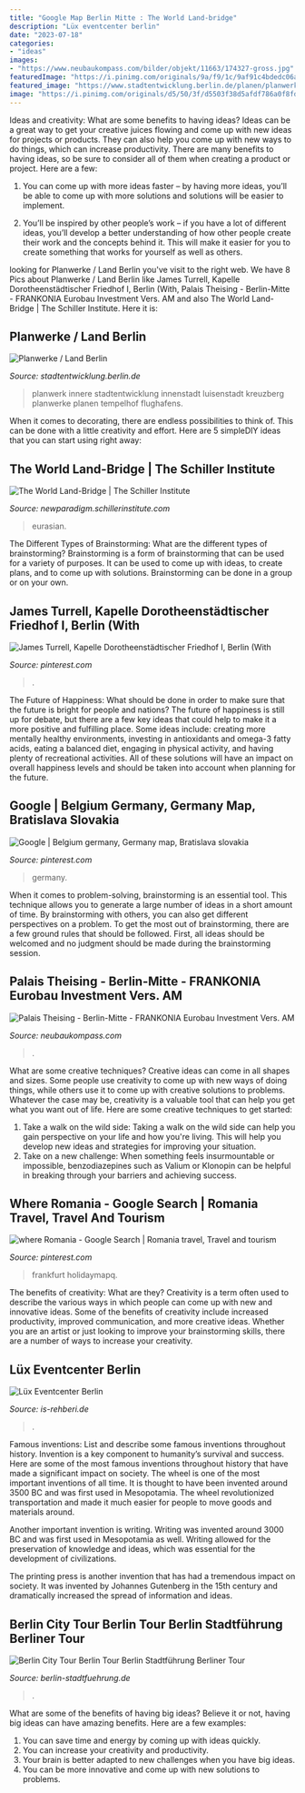 ```yaml
---
title: "Google Map Berlin Mitte : The World Land-bridge"
description: "Lüx eventcenter berlin"
date: "2023-07-18"
categories:
- "ideas"
images:
- "https://www.neubaukompass.com/bilder/objekt/11663/174327-gross.jpg"
featuredImage: "https://i.pinimg.com/originals/9a/f9/1c/9af91c4bdedc06a9fafb424c1cf84e7f.png"
featured_image: "https://www.stadtentwicklung.berlin.de/planen/planwerke/pix/innere_stadt/planwerk_innere_stadt_2010.jpg"
image: "https://i.pinimg.com/originals/d5/50/3f/d5503f38d5afdf786a0f8fd13aa8091c.jpg"
---
```



Ideas and creativity: What are some benefits to having ideas?
Ideas can be a great way to get your creative juices flowing and come up with new ideas for projects or products. They can also help you come up with new ways to do things, which can increase productivity. There are many benefits to having ideas, so be sure to consider all of them when creating a product or project. Here are a few: 
1. You can come up with more ideas faster – by having more ideas, you’ll be able to come up with more solutions and solutions will be easier to implement.

2. You’ll be inspired by other people’s work – if you have a lot of different ideas, you’ll develop a better understanding of how other people create their work and the concepts behind it. This will make it easier for you to create something that works for yourself as well as others.

	

		
looking for Planwerke / Land Berlin you've visit to the right web. We have 8 Pics about Planwerke / Land Berlin like James Turrell, Kapelle Dorotheenstädtischer Friedhof I, Berlin (With, Palais Theising - Berlin-Mitte - FRANKONIA Eurobau Investment Vers. AM and also The World Land-Bridge | The Schiller Institute. Here it is:
		
    
## Planwerke / Land Berlin

<img loading=lazy src="https://www.stadtentwicklung.berlin.de/planen/planwerke/pix/innere_stadt/planwerk_innere_stadt_2010.jpg" onerror="this.onerror=null;this.src='https://tse3.mm.bing.net/th?id=OIP.QcDJl67CcsXVuT5-Z9dGKwHaE-&amp;pid=15.1';" alt="Planwerke / Land Berlin">

_Source: stadtentwicklung.berlin.de_

>planwerk innere stadtentwicklung innenstadt luisenstadt kreuzberg planwerke planen tempelhof flughafens. 

	

When it comes to decorating, there are endless possibilities to think of. This can be done with a little creativity and effort. Here are 5 simpleDIY ideas that you can start using right away:

    
## The World Land-Bridge | The Schiller Institute

<img loading=lazy src="http://newparadigm.schillerinstitute.com/wp-content/uploads/2012/12/WLB_EN_website_Bueso1.jpg?x25739" onerror="this.onerror=null;this.src='https://tse2.mm.bing.net/th?id=OIP.v_CQf3uOsYi0eM-qHZtZxwHaF8&amp;pid=15.1';" alt="The World Land-Bridge | The Schiller Institute">

_Source: newparadigm.schillerinstitute.com_

>eurasian. 

	

The Different Types of Brainstorming: What are the different types of brainstorming?
Brainstorming is a form of brainstorming that can be used for a variety of purposes. It can be used to come up with ideas, to create plans, and to come up with solutions. Brainstorming can be done in a group or on your own.

    
## James Turrell, Kapelle Dorotheenstädtischer Friedhof I, Berlin (With

<img loading=lazy src="https://i.pinimg.com/originals/d5/50/3f/d5503f38d5afdf786a0f8fd13aa8091c.jpg" onerror="this.onerror=null;this.src='https://tse2.mm.bing.net/th?id=OIP.0NwV71mFCAXcEQ11pCtt_wHaEK&amp;pid=15.1';" alt="James Turrell, Kapelle Dorotheenstädtischer Friedhof I, Berlin (With">

_Source: pinterest.com_

>. 

	

The Future of Happiness: What should be done in order to make sure that the future is bright for people and nations?
The future of happiness is still up for debate, but there are a few key ideas that could help to make it a more positive and fulfilling place. Some ideas include: creating more mentally healthy environments, investing in antioxidants and omega-3 fatty acids, eating a balanced diet, engaging in physical activity, and having plenty of recreational activities. All of these solutions will have an impact on overall happiness levels and should be taken into account when planning for the future.

    
## Google | Belgium Germany, Germany Map, Bratislava Slovakia

<img loading=lazy src="https://i.pinimg.com/originals/9a/f9/1c/9af91c4bdedc06a9fafb424c1cf84e7f.png" onerror="this.onerror=null;this.src='https://tse2.mm.bing.net/th?id=OIP.1acjP9KkFZLXtOLMqI5T7gHaD2&amp;pid=15.1';" alt="Google | Belgium germany, Germany map, Bratislava slovakia">

_Source: pinterest.com_

>germany. 

	

When it comes to problem-solving, brainstorming is an essential tool. This technique allows you to generate a large number of ideas in a short amount of time. By brainstorming with others, you can also get different perspectives on a problem. To get the most out of brainstorming, there are a few ground rules that should be followed. First, all ideas should be welcomed and no judgment should be made during the brainstorming session.

    
## Palais Theising - Berlin-Mitte - FRANKONIA Eurobau Investment Vers. AM

<img loading=lazy src="https://www.neubaukompass.com/bilder/objekt/11663/174327-gross.jpg" onerror="this.onerror=null;this.src='https://tse4.mm.bing.net/th?id=OIP.89cYoThsNLJgfnbd7zd1IgHaE8&amp;pid=15.1';" alt="Palais Theising - Berlin-Mitte - FRANKONIA Eurobau Investment Vers. AM">

_Source: neubaukompass.com_

>. 

	

What are some creative techniques?
Creative ideas can come in all shapes and sizes. Some people use creativity to come up with new ways of doing things, while others use it to come up with creative solutions to problems. Whatever the case may be, creativity is a valuable tool that can help you get what you want out of life. Here are some creative techniques to get started: 
1. Take a walk on the wild side: Taking a walk on the wild side can help you gain perspective on your life and how you're living. This will help you develop new ideas and strategies for improving your situation. 
2. Take on a new challenge: When something feels insurmountable or impossible, benzodiazepines such as Valium or Klonopin can be helpful in breaking through your barriers and achieving success.

    
## Where Romania - Google Search | Romania Travel, Travel And Tourism

<img loading=lazy src="https://i.pinimg.com/originals/c1/50/34/c15034588b8d938343c774e475386299.png" onerror="this.onerror=null;this.src='https://tse3.mm.bing.net/th?id=OIP.oByeT6G0b8m-9udZ_oFd7AHaDg&amp;pid=15.1';" alt="where Romania - Google Search | Romania travel, Travel and tourism">

_Source: pinterest.com_

>frankfurt holidaymapq. 

	

The benefits of creativity: What are they?
Creativity is a term often used to describe the various ways in which people can come up with new and innovative ideas. Some of the benefits of creativity include increased productivity, improved communication, and more creative ideas. Whether you are an artist or just looking to improve your brainstorming skills, there are a number of ways to increase your creativity.

    
## Lüx Eventcenter Berlin

<img loading=lazy src="https://www.is-rehberi.de/berlin/images/stories/branchenbuch/luxeventcenter/luxeventcenter.jpg" onerror="this.onerror=null;this.src='https://tse3.mm.bing.net/th?id=OIP.CSL3eLHf3XgyZcA9x84CdQHaE7&amp;pid=15.1';" alt="Lüx Eventcenter Berlin">

_Source: is-rehberi.de_

>. 

	

Famous inventions: List and describe some famous inventions throughout history.
Invention is a key component to humanity’s survival and success. Here are some of the most famous inventions throughout history that have made a significant impact on society.
The wheel is one of the most important inventions of all time. It is thought to have been invented around 3500 BC and was first used in Mesopotamia. The wheel revolutionized transportation and made it much easier for people to move goods and materials around.

Another important invention is writing. Writing was invented around 3000 BC and was first used in Mesopotamia as well. Writing allowed for the preservation of knowledge and ideas, which was essential for the development of civilizations.

The printing press is another invention that has had a tremendous impact on society. It was invented by Johannes Gutenberg in the 15th century and dramatically increased the spread of information and ideas.

    
## Berlin City Tour Berlin Tour Berlin Stadtführung Berliner Tour

<img loading=lazy src="https://www.berlin-stadtfuehrung.de/_media/img/large/holocaust-mahnmal.jpg" onerror="this.onerror=null;this.src='https://tse2.mm.bing.net/th?id=OIP.yWwBQVdX0oEs3V65Jk8vkwHaE7&amp;pid=15.1';" alt="Berlin City Tour Berlin Tour Berlin Stadtführung Berliner Tour">

_Source: berlin-stadtfuehrung.de_

>. 

	

What are some of the benefits of having big ideas?
Believe it or not, having big ideas can have amazing benefits. Here are a few examples: 
1. You can save time and energy by coming up with ideas quickly.
2. You can increase your creativity and productivity. 
3. Your brain is better adapted to new challenges when you have big ideas.
4. You can be more innovative and come up with new solutions to problems.

